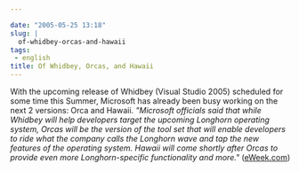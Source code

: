 ```yaml
---

date: "2005-05-25 13:18"
slug: |
  of-whidbey-orcas-and-hawaii
tags:
 - english
title: Of Whidbey, Orcas, and Hawaii
---
```


With the upcoming release of Whidbey (Visual Studio 2005) scheduled for
some time this Summer, Microsoft has already been busy working on the
next 2 versions: Orca and Hawaii. *\"Microsoft officials said that while
Whidbey will help developers target the upcoming Longhorn operating
system, Orcas will be the version of the tool set that will enable
developers to ride what the company calls the Longhorn wave and tap the
new features of the operating system. Hawaii will come shortly after
Orcas to provide even more Longhorn-specific functionality and more.\"*
([eWeek.com](http://www.eweek.com/article2/0,1759,1815855,00.asp))
